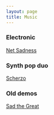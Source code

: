 ```yaml
---
layout: page
title: Music
---
```


### Electronic
[Net Sadness](http://netsadness.net)

### Synth pop duo
[Scherzo](http://scherzobk.bandcamp.com/)

### Old demos
[Sad the Great](https://sadthegreat.bandcamp.com/music)
